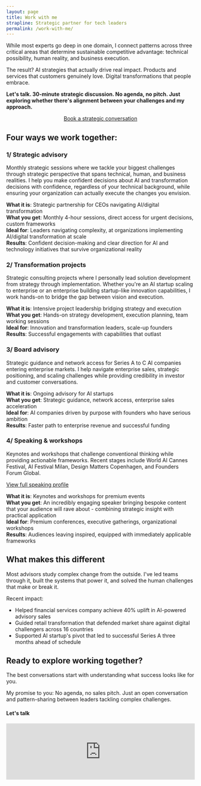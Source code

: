 ```yaml
---
layout: page
title: Work with me
strapline: Strategic partner for tech leaders
permalink: /work-with-me/
---
```


While most experts go deep in one domain, I connect patterns across three critical areas that determine sustainable competitive advantage: technical possibility, human reality, and business execution.

The result? AI strategies that actually drive real impact. Products and services that customers genuinely love. Digital transformations that people embrace. 

**Let's talk. 30-minute strategic discussion. No agenda, no pitch. Just exploring whether there's alignment between your challenges and my approach.**

<p style="text-align: center;"><a class="button" href="https://1-to-100.moxieapp.com/public/strategic-introductory-call" target="_blank">Book a strategic conversation</a></p>

## Four ways we work together:

### 1/ Strategic advisory

Monthly strategic sessions where we tackle your biggest challenges through strategic perspective that spans technical, human, and business realities. I help you make confident decisions about AI and transformation decisions with confidence, regardless of your technical background, while ensuring your organization can actually execute the changes you envision.

**What it is**: Strategic partnership for CEOs navigating AI/digital transformation \
**What you get**: Monthly 4-hour sessions, direct access for urgent decisions, custom frameworks \
**Ideal for**: Leaders navigating complexity, at organizations implementing AI/digital transformation at scale \
**Results**: Confident decision-making and clear direction for AI and technology initiatives that survive organizational reality

### 2/ Transformation projects

Strategic consulting projects where I personally lead solution development from strategy through implementation. Whether you're an AI startup scaling to enterprise or an enterprise building startup-like innovation capabilities, I work hands-on to bridge the gap between vision and execution.

**What it is**: Intensive project leadership bridging strategy and execution \
**What you get**: Hands-on strategy development, execution planning, team working sessions \
**Ideal for**: Innovation and transformation leaders, scale-up founders \
**Results**: Successful engagements with capabilities that outlast

### 3/ Board advisory

Strategic guidance and network access for Series A to C AI companies entering enterprise markets. I help navigate enterprise sales, strategic positioning, and scaling challenges while providing credibility in investor and customer conversations.

**What it is**: Ongoing advisory for AI startups \
**What you get**: Strategic guidance, network access, enterprise sales acceleration \
**Ideal for**: AI companies driven by purpose with founders who have serious ambition \
**Results**: Faster path to enterprise revenue and successful funding


### 4/ Speaking & workshops

Keynotes and workshops that challenge conventional thinking while providing actionable frameworks. Recent stages include World AI Cannes Festival, AI Festival Milan, Design Matters Copenhagen, and Founders Forum Global.

[View full speaking profile](/speaking)

**What it is**: Keynotes and workshops for premium events \
**What you get**: An incredibly engaging speaker bringing bespoke content that your audience will rave about - combining strategic insight with practical application \
**Ideal for**: Premium conferences, executive gatherings, organizational workshops \
**Results**: Audiences leaving inspired, equipped with immediately applicable frameworks


## What makes this different

Most advisors study complex change from the outside. I've led teams through it, built the systems that power it, and solved the human challenges that make or break it.

Recent impact:
* Helped financial services company achieve 40% uplift in AI-powered advisory sales
* Guided retail transformation that defended market share against digital challengers across 16 countries
* Supported AI startup's pivot that led to successful Series A three months ahead of schedule


## Ready to explore working together?

The best conversations start with understanding what success looks like for you.

My promise to you: No agenda, no sales pitch. Just an open conversation and pattern-sharing between leaders tackling complex challenges.

#### Let's talk

<script type="text/javascript" src="https://cdnjs.cloudflare.com/ajax/libs/iframe-resizer/4.3.10/iframeResizer.min.js"></script>
<div style="width:100%; min-height:500px">
  <iframe src="https://hello.withmoxie.com/01/1-to-100/strategic-introductory-call?inFrame=true" id="moxie-strategic-introductory-call" style="padding: 0px; margin: 0px; border: 0; max-width: 100%; min-width: 100%"></iframe>
</div>
<script type="text/javascript">
  setTimeout(() => iFrameResize({heightCalculationMethod: 'min', sizeWidth: true, sizeHeight: true, log: false, checkOrigin: false}, '#moxie-strategic-introductory-call'),100);

  window.addEventListener("message", (event) => {
    if(event.origin === 'https://hello.withmoxie.com' && event.data && event.data.startsWith('[Redirect]')){
      let url = event.data.slice(10);
      window.location = url;
    }
  }, false);
</script>